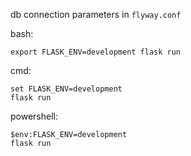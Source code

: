 db connection parameters in ```flyway.conf```

bash:
```shell
export FLASK_ENV=development flask run
```

cmd:
```shell
set FLASK_ENV=development
flask run
```

powershell:
```shell
$env:FLASK_ENV=development
flask run
```